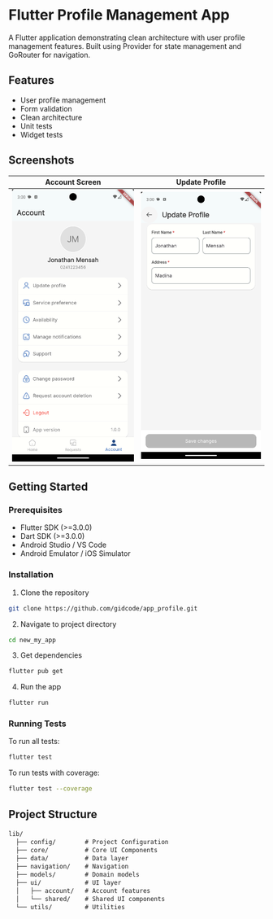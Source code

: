 # Flutter Profile Management App

A Flutter application demonstrating clean architecture with user profile management features. Built using Provider for state management and GoRouter for navigation.

## Features

- User profile management
- Form validation
- Clean architecture
- Unit tests
- Widget tests

## Screenshots

| Account Screen | Update Profile |
|---------------|----------------|
| ![Account Screen](account.png) | ![Update Profile](update.png) |

## Getting Started

### Prerequisites

- Flutter SDK (>=3.0.0)
- Dart SDK (>=3.0.0)
- Android Studio / VS Code
- Android Emulator / iOS Simulator

### Installation

1. Clone the repository
```bash
git clone https://github.com/gidcode/app_profile.git
```

2. Navigate to project directory
```bash
cd new_my_app
```

3. Get dependencies
```bash
flutter pub get
```

4. Run the app
```bash
flutter run
```

### Running Tests

To run all tests:
```bash
flutter test
```

To run tests with coverage:
```bash
flutter test --coverage
```

## Project Structure

```
lib/
  ├── config/        # Project Configuration
  ├── core/          # Core UI Components
  ├── data/          # Data layer
  ├── navigation/    # Navigation
  ├── models/        # Domain models
  ├── ui/            # UI layer
  │   ├── account/   # Account features
  │   └── shared/    # Shared UI components
  └── utils/         # Utilities
```

